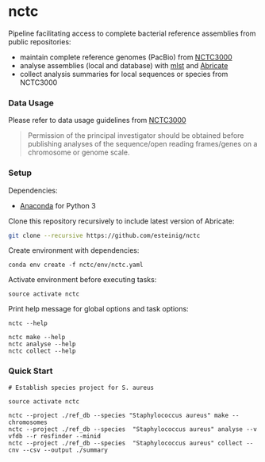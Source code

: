 # nctc

Pipeline facilitating access to complete bacterial reference assemblies from public repositories:
* maintain complete reference genomes (PacBio) from [NCTC3000](http://www.sanger.ac.uk/resources/downloads/bacteria/nctc/)
* analyse assemblies (local and database) with [mlst](https://github.com/tseemann/mlst) and [Abricate](https://github.com/tseemann/abricate)
* collect analysis summaries for local sequences or species from NCTC3000

### Data Usage

Please refer to data usage guidelines from [NCTC3000](http://www.sanger.ac.uk/resources/downloads/bacteria/nctc/)


>Permission of the principal investigator should be obtained before publishing analyses of the sequence/open reading frames/genes on a chromosome or genome scale. 

### Setup

Dependencies:

* [Anaconda](https://www.continuum.io/DOWNLOADS) for Python 3

Clone this repository recursively to include latest version of Abricate:

```bash
git clone --recursive https://github.com/esteinig/nctc
```

Create environment with dependencies:

```
conda env create -f nctc/env/nctc.yaml
```

Activate environment before executing tasks:

```
source activate nctc
```

Print help message for global options and task options:

```
nctc --help

nctc make --help
nctc analyse --help
nctc collect --help
```

### Quick Start

```
# Establish species project for S. aureus

source activate nctc

nctc --project ./ref_db --species "Staphylococcus aureus" make --chromosomes
nctc --project ./ref_db --species  "Staphylococcus aureus" analyse --v vfdb --r resfinder --minid
nctc --project ./ref_db --species  "Staphylococcus aureus" collect --cnv --csv --output ./summary
```

